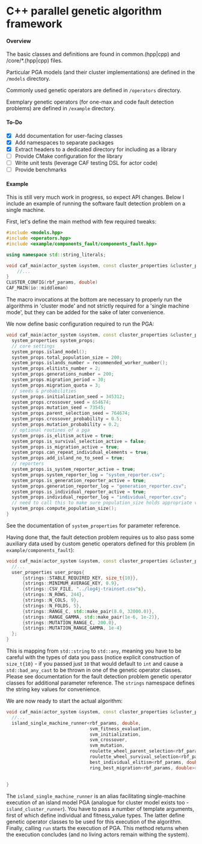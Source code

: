 # C++ parallel genetic algorithm framework

#### Overview

The basic classes and definitions are found in common.(hpp|cpp) and /core/*.(hpp|cpp) files.

Particular PGA models (and their cluster implementations) are defined in the `/models` directory.

Commonly used genetic operators are defined in `/operators` directory.

Exemplary genetic operators (for one-max and code fault detection problems) are defined in `/example` directory.

#### To-Do

- [x] Add documentation for user-facing classes
- [X] Add namespaces to separate packages
- [X] Extract headers to a dedicated directory for including as a library
- [ ] Provide CMake configuration for the library
- [ ] Write unit tests (leverage CAF testing DSL for actor code)
- [ ] Provide benchmarks

#### Example

This is still very much work in progress, so expect API changes.
Below I include an example of running the software fault detection problem on a single machine.

First, let's define the main method with few required tweaks:
```cpp
#include <models.hpp>
#include <operators.hpp>
#include <example/components_fault/components_fault.hpp>

using namespace std::string_literals;

void caf_main(actor_system &system, const cluster_properties &cluster_props) {
    //...
}
CLUSTER_CONFIG(rbf_params, double)
CAF_MAIN(io::middleman)
```
The macro invocations at the bottom are necessary to properly run the algorithms in 'cluster mode' and not strictly required
for a 'single machine mode', but they can be added for the sake of later convenience.

We now define basic configuration required to run the PGA:
```cpp
void caf_main(actor_system &system, const cluster_properties &cluster_props) {
  system_properties system_props;
  // core settings
  system_props.island_model();
  system_props.total_population_size = 200;
  system_props.islands_number = recommended_worker_number();
  system_props.elitists_number = 2;
  system_props.generations_number = 200;
  system_props.migration_period = 30;
  system_props.migration_quota = 3;
  // seeds & probabilities
  system_props.initialization_seed = 345312;
  system_props.crossover_seed = 654674;
  system_props.mutation_seed = 73545;
  system_props.parent_selection_seed = 764674;
  system_props.crossover_probability = 0.5;
  system_props.mutation_probability = 0.2;
  // optional routines of a pga
  system_props.is_elitism_active = true;
  system_props.is_survival_selection_active = false;
  system_props.is_migration_active = true;
  system_props.can_repeat_individual_elements = true;
  system_props.add_island_no_to_seed = true;
  // reporters
  system_props.is_system_reporter_active = true;
  system_props.system_reporter_log = "system_reporter.csv";
  system_props.is_generation_reporter_active = true;
  system_props.generation_reporter_log = "generation_reporter.csv";
  system_props.is_individual_reporter_active = true;
  system_props.individual_reporter_log = "individual_reporter.csv";
  // need to call this to make sure population_size holds appropriate value
  system_props.compute_population_size();
}
```
See the documentation of `system_properties` for parameter reference.

Having done that, the fault detection problem requires us to also pass some
auxiliary data used by custom genetic operators defined for this problem (in `example/components_fault`):
```cpp
void caf_main(actor_system &system, const cluster_properties &cluster_props) {
  //...
  user_properties user_props{
      {strings::STABLE_REQUIRED_KEY, size_t{10}},
      {strings::MINIMUM_AVERAGE_KEY, 0.9},
      {strings::CSV_FILE, "../log4j-trainset.csv"s},
      {strings::N_ROWS, 244},
      {strings::N_COLS, 9},
      {strings::N_FOLDS, 5},
      {strings::RANGE_C, std::make_pair(8.0, 32000.0)},
      {strings::RANGE_GAMMA, std::make_pair(1e-6, 1e-2)},
      {strings::MUTATION_RANGE_C, 200.0},
      {strings::MUTATION_RANGE_GAMMA, 1e-4}
  };
}
```
This is mapping from `std::string` to `std::any`, meaning you have to be careful with
the types of data you pass (notice explicit construction of `size_t{10}` - if you passed just `10` that
would default to `int` and cause a `std::bad_any_cast` to be thrown in one of the genetic operator classes.
Please see documentation for the fault detection problem genetic operator classes for additional parameter reference.
The `strings` namespace defines the string key values for convenience.

We are now ready to start the actual algorithm:
```cpp
void caf_main(actor_system &system, const cluster_properties &cluster_props) {
  //...
  island_single_machine_runner<rbf_params, double,
                               svm_fitness_evaluation,
                               svm_initialization,
                               svm_crossover,
                               svm_mutation,
                               roulette_wheel_parent_selection<rbf_params, double>,
                               roulette_wheel_survival_selection<rbf_params, double>,
                               best_individual_elitism<rbf_params, double>,
                               ring_best_migration<rbf_params, double>>::run(system,
                                                                             system_props,
                                                                             user_props);
}
```
The `island_single_machine_runner` is an alias facilitating single-machine execution of an island model PGA (analogue for cluster model
exists too - `island_cluster_runner`). You have to pass a number of template arguments, first of which define individual and fitness_value types.
The latter define genetic operator classes to be used for this execution of the algorithm. Finally, calling `run` starts the execution of PGA. This method
returns when the execution concludes (and no living actors remain withing the system).